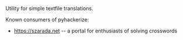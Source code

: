 Utility for simple textfile translations.

Known consumers of pyhackerize:
* https://szarada.net -- a portal for enthusiasts of solving crosswords

